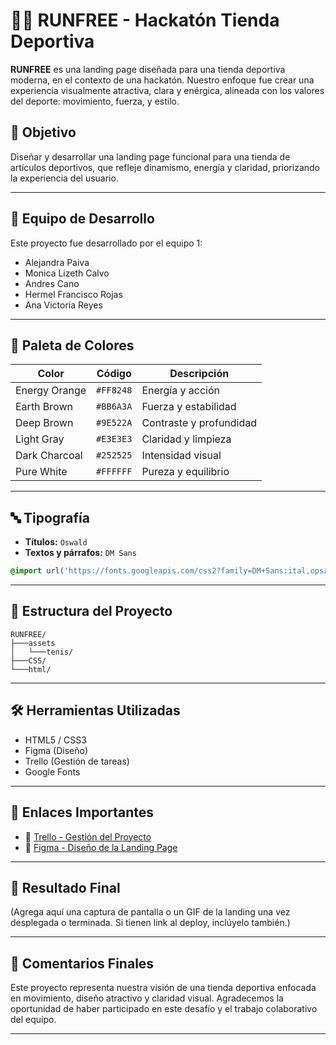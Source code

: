 # 🏃‍♂️ RUNFREE - Hackatón Tienda Deportiva

**RUNFREE** es una landing page diseñada para una tienda deportiva moderna, en el contexto de una hackatón. Nuestro enfoque fue crear una experiencia visualmente atractiva, clara y enérgica, alineada con los valores del deporte: movimiento, fuerza, y estilo.

## 🎯 Objetivo

Diseñar y desarrollar una landing page funcional para una tienda de artículos deportivos, que refleje dinamismo, energía y claridad, priorizando la experiencia del usuario.

---

## 🧠 Equipo de Desarrollo

Este proyecto fue desarrollado por el equipo 1:

- Alejandra Paiva  
- Monica Lizeth Calvo  
- Andres Cano  
- Hermel Francisco Rojas  
- Ana Victoria Reyes  

---

## 🎨 Paleta de Colores

| Color | Código | Descripción |
|-------|--------|-------------|
| Energy Orange | `#FF8248` | Energía y acción |
| Earth Brown | `#BB6A3A` | Fuerza y estabilidad |
| Deep Brown | `#9E522A` | Contraste y profundidad |
| Light Gray | `#E3E3E3` | Claridad y limpieza |
| Dark Charcoal | `#252525` | Intensidad visual |
| Pure White | `#FFFFFF` | Pureza y equilibrio |

---

## 🔤 Tipografía

- **Títulos:** `Oswald`  
- **Textos y párrafos:** `DM Sans`

```css
@import url('https://fonts.googleapis.com/css2?family=DM+Sans:ital,opsz,wght@0,9..40,100..1000;1,9..40,100..1000&family=Oswald:wght@200..700&display=swap');
```

---

## 🧰 Estructura del Proyecto

```
RUNFREE/
├───assets
│   └───tenis/
├───CSS/
└───html/
```

---

## 🛠️ Herramientas Utilizadas

- HTML5 / CSS3
- Figma (Diseño)
- Trello (Gestión de tareas)
- Google Fonts

---

## 🔗 Enlaces Importantes

- 📌 [Trello - Gestión del Proyecto](https://trello.com/b/vvnYR1ox/hackaton-tienda-deportiva-equipo-1)  
- 🎨 [Figma - Diseño de la Landing Page](https://www.figma.com/design/0gIdbTOL1C0A6lhmwJ2ScI/Hack?node-id=0-1&p=f&t=z3qZC9CCyenvL36t-0)

---

## 🚀 Resultado Final

(Agrega aquí una captura de pantalla o un GIF de la landing una vez desplegada o terminada. Si tienen link al deploy, inclúyelo también.)

---

## 💬 Comentarios Finales

Este proyecto representa nuestra visión de una tienda deportiva enfocada en movimiento, diseño atractivo y claridad visual. Agradecemos la oportunidad de haber participado en este desafío y el trabajo colaborativo del equipo.

---
